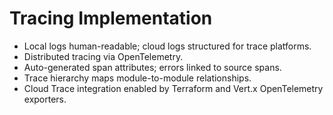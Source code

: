 # Tracing Implementation

* Local logs human-readable; cloud logs structured for trace platforms.
* Distributed tracing via OpenTelemetry.
* Auto-generated span attributes; errors linked to source spans.
* Trace hierarchy maps module-to-module relationships.
* Cloud Trace integration enabled by Terraform and Vert.x OpenTelemetry exporters.
